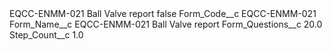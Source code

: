 <?xml version="1.0" encoding="UTF-8"?>
<CustomMetadata xmlns="http://soap.sforce.com/2006/04/metadata" xmlns:xsi="http://www.w3.org/2001/XMLSchema-instance" xmlns:xsd="http://www.w3.org/2001/XMLSchema">
    <label>EQCC-ENMM-021 Ball Valve report</label>
    <protected>false</protected>
    <values>
        <field>Form_Code__c</field>
        <value xsi:type="xsd:string">EQCC-ENMM-021</value>
    </values>
    <values>
        <field>Form_Name__c</field>
        <value xsi:type="xsd:string">EQCC-ENMM-021 Ball Valve report</value>
    </values>
    <values>
        <field>Form_Questions__c</field>
        <value xsi:type="xsd:double">20.0</value>
    </values>
    <values>
        <field>Step_Count__c</field>
        <value xsi:type="xsd:double">1.0</value>
    </values>
</CustomMetadata>
